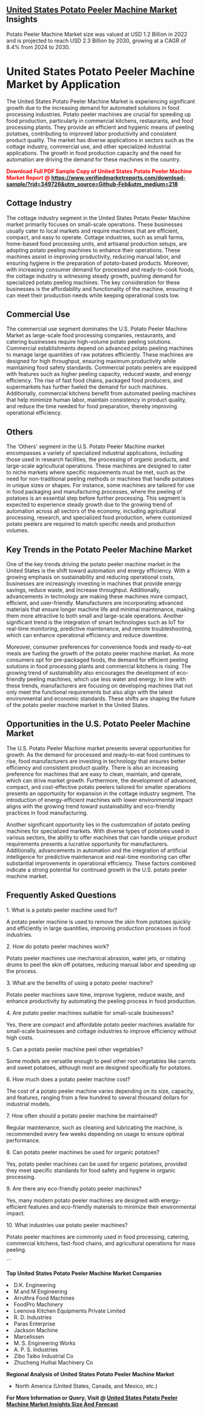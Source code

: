 <h2><a href="https://www.verifiedmarketreports.com/download-sample/?rid=349726&amp;utm_source=Github-Feb&amp;utm_medium=218" target="_blank">United States Potato Peeler Machine Market</a> Insights</h2><p>Potato Peeler Machine Market size was valued at USD 1.2 Billion in 2022 and is projected to reach USD 2.3 Billion by 2030, growing at a CAGR of 8.4% from 2024 to 2030.</p><p> <h1>United States Potato Peeler Machine Market by Application</h1> <p>The United States Potato Peeler Machine Market is experiencing significant growth due to the increasing demand for automated solutions in food processing industries. Potato peeler machines are crucial for speeding up food production, particularly in commercial kitchens, restaurants, and food processing plants. They provide an efficient and hygienic means of peeling potatoes, contributing to improved labor productivity and consistent product quality. The market has diverse applications in sectors such as the cottage industry, commercial use, and other specialized industrial applications. The growth in food production capacity and the need for automation are driving the demand for these machines in the country.</p> <p><strong><p><span class=""><span style="color: #ff0000;"><strong>Download Full PDF Sample Copy of United States Potato Peeler Machine Market Report</strong> @ </span><a href="https://www.verifiedmarketreports.com/download-sample/?rid=349726&amp;utm_source=Github-Feb&amp;utm_medium=218" target="_blank">https://www.verifiedmarketreports.com/download-sample/?rid=349726&amp;utm_source=Github-Feb&amp;utm_medium=218</a></span></p></strong></p> <h2>Cottage Industry</h2> <p>The cottage industry segment in the United States Potato Peeler Machine market primarily focuses on small-scale operations. These businesses usually cater to local markets and require machines that are efficient, compact, and easy to operate. Cottage industries, such as small farms, home-based food processing units, and artisanal production setups, are adopting potato peeling machines to enhance their operations. These machines assist in improving productivity, reducing manual labor, and ensuring hygiene in the preparation of potato-based products. Moreover, with increasing consumer demand for processed and ready-to-cook foods, the cottage industry is witnessing steady growth, pushing demand for specialized potato peeling machines. The key consideration for these businesses is the affordability and functionality of the machine, ensuring it can meet their production needs while keeping operational costs low.</p> <h2>Commercial Use</h2> <p>The commercial use segment dominates the U.S. Potato Peeler Machine Market as large-scale food processing companies, restaurants, and catering businesses require high-volume potato peeling solutions. Commercial establishments depend on advanced potato peeling machines to manage large quantities of raw potatoes efficiently. These machines are designed for high throughput, ensuring maximum productivity while maintaining food safety standards. Commercial potato peelers are equipped with features such as higher peeling capacity, reduced waste, and energy efficiency. The rise of fast food chains, packaged food producers, and supermarkets has further fueled the demand for such machines. Additionally, commercial kitchens benefit from automated peeling machines that help minimize human labor, maintain consistency in product quality, and reduce the time needed for food preparation, thereby improving operational efficiency.</p> <h2>Others</h2> <p>The 'Others' segment in the U.S. Potato Peeler Machine market encompasses a variety of specialized industrial applications, including those used in research facilities, the processing of organic products, and large-scale agricultural operations. These machines are designed to cater to niche markets where specific requirements must be met, such as the need for non-traditional peeling methods or machines that handle potatoes in unique sizes or shapes. For instance, some machines are tailored for use in food packaging and manufacturing processes, where the peeling of potatoes is an essential step before further processing. This segment is expected to experience steady growth due to the growing trend of automation across all sectors of the economy, including agricultural processing, research, and specialized food production, where customized potato peelers are required to match specific needs and production volumes.</p> <h2>Key Trends in the Potato Peeler Machine Market</h2> <p>One of the key trends driving the potato peeler machine market in the United States is the shift toward automation and energy efficiency. With a growing emphasis on sustainability and reducing operational costs, businesses are increasingly investing in machines that provide energy savings, reduce waste, and increase throughput. Additionally, advancements in technology are making these machines more compact, efficient, and user-friendly. Manufacturers are incorporating advanced materials that ensure longer machine life and minimal maintenance, making them more attractive to both small and large-scale operations. Another significant trend is the integration of smart technologies such as IoT for real-time monitoring, predictive maintenance, and remote troubleshooting, which can enhance operational efficiency and reduce downtime.</p> <p>Moreover, consumer preferences for convenience foods and ready-to-eat meals are fueling the growth of the potato peeler machine market. As more consumers opt for pre-packaged foods, the demand for efficient peeling solutions in food processing plants and commercial kitchens is rising. The growing trend of sustainability also encourages the development of eco-friendly peeling machines, which use less water and energy. In line with these trends, manufacturers are focusing on developing machines that not only meet the functional requirements but also align with the latest environmental and economic standards. These shifts are shaping the future of the potato peeler machine market in the United States.</p> <h2>Opportunities in the U.S. Potato Peeler Machine Market</h2> <p>The U.S. Potato Peeler Machine market presents several opportunities for growth. As the demand for processed and ready-to-eat food continues to rise, food manufacturers are investing in technology that ensures better efficiency and consistent product quality. There is also an increasing preference for machines that are easy to clean, maintain, and operate, which can drive market growth. Furthermore, the development of advanced, compact, and cost-effective potato peelers tailored for smaller operations presents an opportunity for expansion in the cottage industry segment. The introduction of energy-efficient machines with lower environmental impact aligns with the growing trend toward sustainability and eco-friendly practices in food manufacturing.</p> <p>Another significant opportunity lies in the customization of potato peeling machines for specialized markets. With diverse types of potatoes used in various sectors, the ability to offer machines that can handle unique product requirements presents a lucrative opportunity for manufacturers. Additionally, advancements in automation and the integration of artificial intelligence for predictive maintenance and real-time monitoring can offer substantial improvements in operational efficiency. These factors combined indicate a strong potential for continued growth in the U.S. potato peeler machine market.</p> <h2>Frequently Asked Questions</h2> <p>1. What is a potato peeler machine used for?</p> <p>A potato peeler machine is used to remove the skin from potatoes quickly and efficiently in large quantities, improving production processes in food industries.</p> <p>2. How do potato peeler machines work?</p> <p>Potato peeler machines use mechanical abrasion, water jets, or rotating drums to peel the skin off potatoes, reducing manual labor and speeding up the process.</p> <p>3. What are the benefits of using a potato peeler machine?</p> <p>Potato peeler machines save time, improve hygiene, reduce waste, and enhance productivity by automating the peeling process in food production.</p> <p>4. Are potato peeler machines suitable for small-scale businesses?</p> <p>Yes, there are compact and affordable potato peeler machines available for small-scale businesses and cottage industries to improve efficiency without high costs.</p> <p>5. Can a potato peeler machine peel other vegetables?</p> <p>Some models are versatile enough to peel other root vegetables like carrots and sweet potatoes, although most are designed specifically for potatoes.</p> <p>6. How much does a potato peeler machine cost?</p> <p>The cost of a potato peeler machine varies depending on its size, capacity, and features, ranging from a few hundred to several thousand dollars for industrial models.</p> <p>7. How often should a potato peeler machine be maintained?</p> <p>Regular maintenance, such as cleaning and lubricating the machine, is recommended every few weeks depending on usage to ensure optimal performance.</p> <p>8. Can potato peeler machines be used for organic potatoes?</p> <p>Yes, potato peeler machines can be used for organic potatoes, provided they meet specific standards for food safety and hygiene in organic processing.</p> <p>9. Are there any eco-friendly potato peeler machines?</p> <p>Yes, many modern potato peeler machines are designed with energy-efficient features and eco-friendly materials to minimize their environmental impact.</p> <p>10. What industries use potato peeler machines?</p> <p>Potato peeler machines are commonly used in food processing, catering, commercial kitchens, fast-food chains, and agricultural operations for mass peeling.</p> ```</p><p><strong>Top United States Potato Peeler Machine Market Companies</strong></p><div data-test-id=""><p><li>D.K. Engineering</li><li> M and M Engineering</li><li> Arruthra Food Machines</li><li> FoodPro Machinery</li><li> Leenova Kitchen Equipments Private Limited</li><li> R. D. Industries</li><li> Paras Enterprise</li><li> Jackson Machine</li><li> Marcelissen</li><li> M. S. Engineering Works</li><li> A. P. S. Industries</li><li> Zibo Taibo Industrial Co</li><li> Zhucheng Huihai Machinery Co</li></p><div><strong>Regional Analysis of&nbsp;United States Potato Peeler Machine Market</strong></div><ul><li dir="ltr"><p dir="ltr">North America&nbsp;(United States, Canada, and Mexico, etc.)</p></li></ul><p><strong>For More Information or Query, Visit @&nbsp;</strong><strong><a href="https://www.verifiedmarketreports.com/product/potato-peeler-machine-market/?utm_source=Github-Feb&amp;utm_medium=218" target="_blank">United States Potato Peeler Machine Market Insights Size And Forecast</a></strong></p></div>
